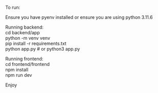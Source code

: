 To run:  

Ensure you have pyenv installed or ensure you are using python 3.11.6  

Running backend:  
cd backend/app  
python -m venv venv  
pip install -r requirements.txt  
python app.py # or python3 app.py  

Running frontend:  
cd frontend/frontend  
npm install  
npm run dev  

Enjoy

